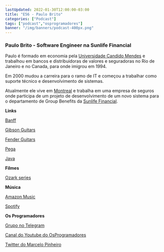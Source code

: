 ```yaml
---
lastUpdated: 2022-01-30T12:00:00-03:00
title: "E56 - Paulo Brito"
categories: ["Podcast"]
tags: ["podcast","osprogramadores"]
banner: "/img/banners/podcast-400px.png"
---
```


### Paulo Brito - Software Engineer na Sunlife Financial

Paulo é formado em economia pela [Universidade Candido Mendes](https://www.candidomendes.edu.br/) e trabalhou em bancos e distribuidoras de valores e seguradoras no Rio de Janeiro e no Canada, para onde imigrou em 1994.

Em 2000 mudou a carreira para o ramo de IT e começou a trabalhar como suporte técnico e desenvolvimento de sistemas.

Atualmente ele vive em [Montreal](https://en.wikipedia.org/wiki/Montreal) e trabalha em uma empresa de seguros onde participa de um projeto de desenvolvimento de um novo sistema para o departamento de Group Benefits da [Sunlife Financial](https://www.sunlife.ca/en/).

<SpotifyEmbed episode="1ehZBDfWv5JzZlE6sj6P1l"></SpotifyEmbed>


**Links**

[Banff](https://banff.ca/)

[Gibson Guitars](https://www.gibson.com/en-US/)

[Fender Guitars](https://www.fender.com/en/start)

[Pega](https://www.pega.com/)

[Java](https://www.java.com/en/)


**Filmes**

[Ozark series](https://en.wikipedia.org/wiki/Ozark_(TV_series))


**Música**

[Amazon Music](https://www.amazon.com/music/unlimited)

[Spotify](https://open.spotify.com/)


**Os Programadores**

[Grupo no Telegram](https://t.me/osprogramadores)

[Canal do Youtube do OsProgramadores](https://www.youtube.com/channel/UCt_YNYGl6K5yNXlXEQDdwWg?view_as=subscriber)

[Twitter do Marcelo Pinheiro](https://twitter.com/mpinheir)

